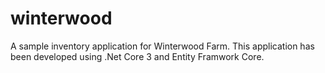 # winterwood
A sample inventory application for Winterwood Farm. This application has been developed using .Net Core 3 and Entity Framwork Core.
